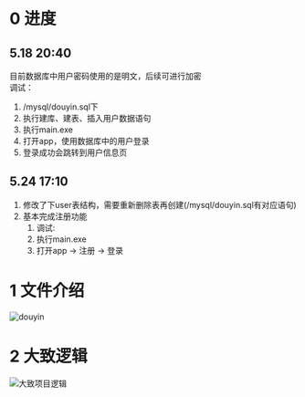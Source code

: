 # 0 进度
## 5.18 20:40
目前数据库中用户密码使用的是明文，后续可进行加密<br/>
调试：
1. /mysql/douyin.sql下
2. 执行建库、建表、插入用户数据语句
3. 执行main.exe
4. 打开app，使用数据库中的用户登录
5. 登录成功会跳转到用户信息页

## 5.24 17:10
1. 修改了下user表结构，需要重新删除表再创建(/mysql/douyin.sql有对应语句)
2. 基本完成注册功能
   1. 调试:
   2. 执行main.exe
   3. 打开app -> 注册 -> 登录

# 1 文件介绍

![douyin](https://gitee.com/kkite/blogimg/raw/master/202205160931683.png)

# 2 大致逻辑

![大致项目逻辑](https://gitee.com/kkite/blogimg/raw/master/202205160931668.png)